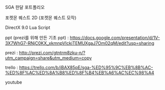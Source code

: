SGA 한달 포트폴리오 

포켓몬 퀘스트 2D (포켓몬 퀘스트 모작) 

DirectX 9.0 Lua Script

ppt (prezi를 위해 만든 기초 ppt) : https://docs.google.com/presentation/d/1V-3X7WhG7-RNjC0KX_xkmnpVIckiTEMUXgaJ7Om02qM/edit?usp=sharing

prezi : http://prezi.com/gtntrm8zku-n/?utm_campaign=share&utm_medium=copy

trello : https://trello.com/b/iBAX85pE/sga-%ED%95%9C%EB%8B%AC-%ED%8F%AC%ED%8A%B8%ED%8F%B4%EB%A6%AC%EC%98%A4

youtube
  
